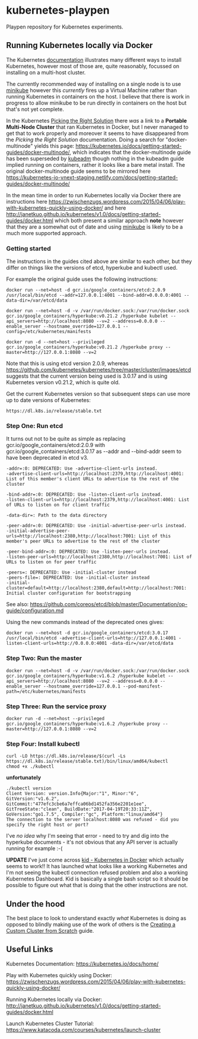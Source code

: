 # kubernetes-playpen
Playpen repository for Kubernetes experiments.

## Running Kubernetes locally via Docker
The Kubernetes [documentation](https://kubernetes.io/docs/home/) illustrates many different ways to install Kubernetes, however most of those are, quite reasonably, focussed on installing on a multi-host cluster.

The currently recommended way of installing on a single node is to use [minikube](https://github.com/kubernetes/minikube) however this *currently* fires up a Virtual Machine rather than running Kubernetes in containers on the host. I believe that there is work in progress to allow minikube to be run directly in containers on the host but that's not yet complete.


In the Kubernetes [Picking the Right Solution](https://kubernetes.io/docs/setup/pick-right-solution/) there *was* a link to a **Portable Multi-Node Cluster** that ran Kubernetes in Docker, but I never managed to get that to work properly and moreover it seems to have disappeared from the *Picking the Right Solution* documentation. Doing a search for "docker-multinode" yields this page: https://kubernetes.io/docs/getting-started-guides/docker-multinode/, which indicates that the docker-multinode guide has been superseded by [kubeadm](https://kubernetes.io/docs/getting-started-guides/kubeadm/) though nothing in the kubeadm guide implied running on containers, rather it looks like a bare metal install. The original docker-multinode guide seems to be mirrored here https://kubernetes-io-vnext-staging.netlify.com/docs/getting-started-guides/docker-multinode/


In the mean time in order to run Kubernetes locally via Docker there are instructions here https://zwischenzugs.wordpress.com/2015/04/06/play-with-kubernetes-quickly-using-docker/ and here http://janetkuo.github.io/kubernetes/v1.0/docs/getting-started-guides/docker.html which both present a similar approach **note** however that they are a somewhat out of date and using [minikube](https://github.com/kubernetes/minikube) is likely to be a much more supported approach.


### Getting started

The instructions in the guides cited above are similar to each other, but they differ on things like the versions of etcd, hyperkube and kubectl used.

For example the original guide uses the following instructions:
```
docker run --net=host -d gcr.io/google_containers/etcd:2.0.9 /usr/local/bin/etcd --addr=127.0.0.1:4001 --bind-addr=0.0.0.0:4001 --data-dir=/var/etcd/data
```
```
docker run --net=host -d -v /var/run/docker.sock:/var/run/docker.sock  gcr.io/google_containers/hyperkube:v0.21.2 /hyperkube kubelet --api_servers=http://localhost:8080 --v=2 --address=0.0.0.0 --enable_server --hostname_override=127.0.0.1 --config=/etc/kubernetes/manifests
```
```
docker run -d --net=host --privileged gcr.io/google_containers/hyperkube:v0.21.2 /hyperkube proxy --master=http://127.0.0.1:8080 --v=2
```

Note that this is using etcd version 2.0.9, whereas https://github.com/kubernetes/kubernetes/tree/master/cluster/images/etcd suggests that the current version being used is 3.0.17 and is using Kubernetes version v0.21.2, which is quite old.


Get the current Kubernetes version so that subsequent steps can use more up to date versions of Kubernetes:
```
https://dl.k8s.io/release/stable.txt
```

### Step One: Run etcd

It turns out not to be quite as simple as replacing gcr.io/google_containers/etcd:2.0.9 with gcr.io/google_containers/etcd:3.0.17 as --addr and --bind-addr seem to have been deprecated in etcd v3.
```
-addr=:0: DEPRECATED: Use -advertise-client-urls instead.
-advertise-client-urls=http://localhost:2379,http://localhost:4001: List of this member's client URLs to advertise to the rest of the cluster

-bind-addr=:0: DEPRECATED: Use -listen-client-urls instead.
-listen-client-urls=http://localhost:2379,http://localhost:4001: List of URLs to listen on for client traffic

-data-dir=: Path to the data directory

-peer-addr=:0: DEPRECATED: Use -initial-advertise-peer-urls instead.
-initial-advertise-peer-urls=http://localhost:2380,http://localhost:7001: List of this member's peer URLs to advertise to the rest of the cluster

-peer-bind-addr=:0: DEPRECATED: Use -listen-peer-urls instead.
-listen-peer-urls=http://localhost:2380,http://localhost:7001: List of URLs to listen on for peer traffic

-peers=: DEPRECATED: Use -initial-cluster instead
-peers-file=: DEPRECATED: Use -initial-cluster instead
-initial-cluster=default=http://localhost:2380,default=http://localhost:7001: Initial cluster configuration for bootstrapping
```
See also: https://github.com/coreos/etcd/blob/master/Documentation/op-guide/configuration.md

Using the new commands instead of the deprecated ones gives:
```
docker run --net=host -d gcr.io/google_containers/etcd:3.0.17 /usr/local/bin/etcd -advertise-client-urls=http://127.0.0.1:4001 -listen-client-urls=http://0.0.0.0:4001 -data-dir=/var/etcd/data
```

### Step Two: Run the master
```
docker run --net=host -d -v /var/run/docker.sock:/var/run/docker.sock  gcr.io/google_containers/hyperkube:v1.6.2 /hyperkube kubelet --api_servers=http://localhost:8080 --v=2 --address=0.0.0.0 --enable_server --hostname_override=127.0.0.1 --pod-manifest-path=/etc/kubernetes/manifests
```

### Step Three: Run the service proxy
```
docker run -d --net=host --privileged gcr.io/google_containers/hyperkube:v1.6.2 /hyperkube proxy --master=http://127.0.0.1:8080 --v=2
```

### Step Four: Install kubectl
```
curl -LO https://dl.k8s.io/release/$(curl -Ls https://dl.k8s.io/release/stable.txt)/bin/linux/amd64/kubectl
chmod +x ./kubectl
```

**unfortunately**
```
./kubectl version
Client Version: version.Info{Major:"1", Minor:"6", GitVersion:"v1.6.2", GitCommit:"477efc3cbe6a7effca06bd1452fa356e2201e1ee", GitTreeState:"clean", BuildDate:"2017-04-19T20:33:11Z", GoVersion:"go1.7.5", Compiler:"gc", Platform:"linux/amd64"}
The connection to the server localhost:8080 was refused - did you specify the right host or port?
```

I've *no idea* why I'm seeing that error - need to try and dig into the hyperkube documents - it's not obvious that any API server is actually running for example :-(



**UPDATE** I've just come across [kid - Kubernetes in Docker](https://github.com/vyshane/kid) which actually seems to work!! It has launched what looks like a working Kubernetes and I'm not seeing the kubectl connection refused problem and also a working Kubernetes Dashboard. Kid is basically a single bash script so it should be possible to figure out what that is doing that the other instructions are not.



## Under the hood
The best place to look to understand exactly *what* Kubernetes is doing as opposed to blindly making use of the work of others is the [Creating a Custom Cluster from Scratch](https://kubernetes.io/docs/getting-started-guides/scratch/) guide.


## Useful Links
Kubernetes Documentation: https://kubernetes.io/docs/home/

Play with Kubernetes quickly using Docker: https://zwischenzugs.wordpress.com/2015/04/06/play-with-kubernetes-quickly-using-docker/

Running Kubernetes locally via Docker: http://janetkuo.github.io/kubernetes/v1.0/docs/getting-started-guides/docker.html

Launch Kubernetes Cluster Tutorial: https://www.katacoda.com/courses/kubernetes/launch-cluster


